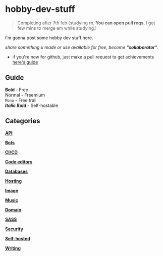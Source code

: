 # hobby-dev-stuff

> Completing after 7th feb (studying rn, **You can open pull reqs**, I got few mins to merge em while studying.)


i'm gonna post some hobby dev stuff here.

*share something u made or use available for free, become **"collaborator"**.*
* if you're new for github, just make a pull request to get achievements [here's guide](https://docs.github.com/en/pull-requests/collaborating-with-pull-requests/proposing-changes-to-your-work-with-pull-requests/creating-a-pull-request)


## Guide

**Bold** - Free \
Normal - Freemium \
```Mono``` - Free trail \
***Italic Bold*** - Self-hostable

## Categories

 **[API](stuff/API.md)**

 **[Bots](stuff/Bots.md)**

 **[CI/CD](stuff/CICD.md)**

 **[Code editors](stuff/Code.md)**

 **[Databases](stuff/DB.md)**

 **[Hosting](stuff/Hosting.md)**

 **[Image](stuff/Image.md)**

 **[Music](stuff/Music.md)**

 **[Domain](stuff/Domain.md)**

 **[SASS](stuff/SASS.md)**

 **[Security](stuff/Security.md)**

 **[Self-hosted](stuff/SelfHosted.md)**

 **[Writing](stuff/Writing.md)**
